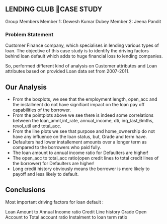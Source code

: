 ## LENDING CLUB CASE STUDY
Group Members
Member 1: Dewesh Kumar Dubey 
Member 2: Jeena Pandit

### Problem Statement

Customer Finance company, which specialises in lending various types of loan.
The objective of this case study is to identify the driving factors behind loan default which adds to huge financial loss to lending companies.

So, performed different kind of analysis on Customer attributes and Loan attributes based on provided Loan data set from 2007-2011.
## Our Analysis
- From the boxplots, we see that the employment length, open_acc and the installment do not have signifiant impact on the loan pay off capabilities of the borrower.
- From the pointplots above we see there is indeed some correlations between the loan_amnt,int_rate, annual_income, dti, inq_last_6mths, revol_util and total_acc.
- From the line plots we see that purpose and home_ownership do not have any influence on the loan status, but, Grade and term have. 
- Defaulters had lower installement amounts over a longer term as compared to the borrowers who paid fully.
- The loan amount to annual income  ratio for Defaulters are higher!
- The open_acc to total_acc ratio(open credit lines to total credit lines of the borrower) for Defaulters are higher!
- Long credit history obviously means the borrower is more likely to payoff and less likely to default.

## Conclusions
Most important driving factors for loan default :

Loan Amount to Annual Income ratio
Credit Line history
Grade
Open Account to Total account ratio
Instalment to loan term ratio
